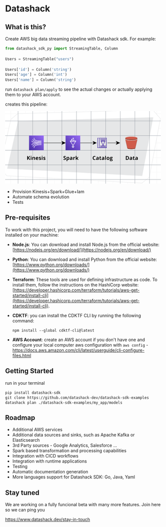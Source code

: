 # Datashack

## What is this?
Create AWS big data streaming pipeline with Datashack sdk. 
For example:
```python
from datashack_sdk_py import StreamingTable, Column

Users = StreamingTable("users")

Users['id'] = Column('string')
Users['age'] = Column('int')
Users['name'] = Column('string')
```

run `datashack plan/apply` to see the actual changes or actually applying them to your AWS account.  

creates this pipeline:

![Tux, the Linux mascot](https://raw.githubusercontent.com/datashack-dev/datashack-sdk/main/md/aws1.png)

- Provision Kinesis+Spark+Glue+Iam
- Automate schema evolution
- Tests


## Pre-requisites

To work with this project, you will need to have the following software installed on your machine:

- **Node.js**: You can download and install Node.js from the official website: [https://nodejs.org/en/download/](https://nodejs.org/en/download/)
- **Python**: You can download and install Python from the official website: [https://www.python.org/downloads/](https://www.python.org/downloads/)
- **Terraform**: These tools are used for defining infrastructure as code. To install them, follow the instructions on the HashiCorp website: [https://developer.hashicorp.com/terraform/tutorials/aws-get-started/install-cli](https://developer.hashicorp.com/terraform/tutorials/aws-get-started/install-cli). 
- **CDKTF**: you can install the CDKTF CLI by running the following command: 

    ```
    npm install --global cdktf-cli@latest
    ```
- **AWS Account**: create an AWS account if you don't have one and configure your local computer aws configuration with `aws config` - https://docs.aws.amazon.com/cli/latest/userguide/cli-configure-files.html

## Getting Started

run in your terminal 

```
pip install datashack-sdk
git clone https://github.com/datashack-dev/datashack-sdk-examples
datashack plan ./datashack-sdk-examples/my_app/models
```


## Roadmap

- Additional AWS services
- Additional data sources and sinks, such as Apache Kafka or Elasticsearch
- 3rd Party sources - Google Analytics, Salesforce ...
- Spark based transformation and processing capabilities
- Integration with CICD workflows
- Integration with runtime applications
- Testing
- Automatic documentation generation
- More languages support for Datashack SDK: Go, Java, Yaml


## Stay tuned

We are working on a fully funcional beta with many more features. Join here so we can ping you 

https://www.datashack.dev/stay-in-touch



